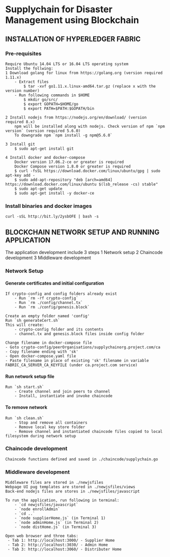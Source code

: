 # **Supplychain for Disaster Management using Blockchain**

## **INSTALLATION OF HYPERLEDGER FABRIC**

### **Pre-requisites**
	Require Ubuntu 14.04 LTS or 16.04 LTS operating system
	Install the follwing:
	1 Download golang for linux from https://golang.org (version required 1.11.x)
		- Extract files
			$ tar -xvf go1.11.x.linux-amd64.tar.gz (replace x with the version number)
		- Run following commands in $HOME
			$ mkdir go/src/
			$ export GOPATH=$HOME/go
			$ export PATH=$PATH:$GOPATH/bin

	2 Install nodejs from https://nodejs.org/en/download/ (version required 8.x)
		npm will be installed along with nodejs. Check version of npm `npm version` (version required 5.6.0)
		To downgrade npm `npm install -g npm@5.6.0`

	3 Install git
		$ sudo apt-get install git

	4 Install docker and docker-compose
		Docker version 17.06.2-ce or greater is required
		Docker Compose version 1.8.0 or greater is required
		$ curl -fsSL https://download.docker.com/linux/ubuntu/gpg | sudo apt-key add -
		$ sudo add-apt-repository "deb [arch=amd64] https://download.docker.com/linux/ubuntu $(lsb_release -cs) stable"
		$ sudo apt-get update
		$ sudo apt-get install -y docker-ce

### **Install binaries and docker images**
	curl -sSL http://bit.ly/2ysbOFE | bash -s



## **BLOCKCHAIN NETWORK SETUP AND RUNNING APPLICATION**

The application development include 3 steps
	1 Network setup
	2 Chaincode development
	3 Middleware development

### **Network Setup**

#### **Generate certificates and initial configuration**
	If crypto-config and config folders already exist
		- Run `rm -rf crypto-config`
		- Run `rm ./config/channel.tx`
		- Run `rm ./config/genesis.block`

	Create an empty folder named 'config'
	Run `sh generateCert.sh`
	This will create:
		- crypto-config folder and its contents
		- channel.tx and genesis.block files inside config folder

	Change filename in docker-compose file
	- Goto crypto-config/peerOrganisations/supplychainorg.project.com/ca
	- Copy filename ending with 'sk'
	- Open docker-compose.yaml file
	- Paste filename in place of existing 'sk' filename in variable FABRIC_CA_SERVER_CA_KEYFILE (under ca.project.com service)

#### **Run network setup file**
	Run `sh start.sh`
		- Create channel and join peers to channel
		- Install, instantiate and invoke chaincode

#### **To remove network**
	Run `sh clean.sh`
		- Stop and remove all containers
		- Remove local key store folder
		- Remove channel and instantiated chaincode files copied to local filesystem during network setup

### **Chaincode development**

	Chaincode functions defined and saved in ./chaincode/supplychain.go

### **Middleware development**

	Middleware files are stored in ./newjsfiles
	Webpage UI pug templates are stored in ./newjsfiles/views
	Back-end nodejs files are stores in ./newjsfiles/javascript

	To run the application, run following in terminal:
		- `cd newjsfiles/javascript`
		- `node enrollAdmin`
		- `cd ..`
		- `node supplierHome.js` (in Terminal 1)
		- `node adminHome.js` (in Terminal 2)
		- `node distHome.js` (in Terminal 3)

	Open web browser and three tabs:
	 - Tab 1: http://localhost:3000/ - Supplier Home
	 - Tab 2: http://localhost:3030/ - Admin Home
	 - Tab 3: http://localhost:3060/ - Distributer Home
